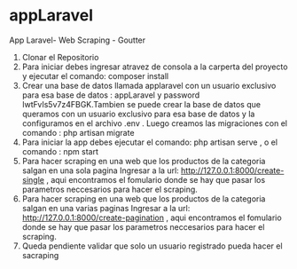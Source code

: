 # appLaravel
App Laravel- Web Scraping -  Goutter 


1. Clonar el Repositorio
2. Para iniciar debes ingresar atravez de consola a la carperta del proyecto y ejecutar  el comando:  composer install  
3. Crear una base de datos llamada applaravel con un usuario exclusivo para esa base de datos : appLaravel  y password lwtFvIs5v7z4FBGK.Tambien se puede crear la base de datos que queramos con un usuario exclusivo para esa base de datos y la configuramos en el archivo .env . Luego creamos las migraciones con el comando :  php artisan migrate
4. Para iniciar la app debes ejecutar el comando: php artisan serve ,  o el comando :  npm start
5. Para hacer scraping en una web que los productos de la categoria salgan en una sola pagina Ingresar a la url: http://127.0.0.1:8000/create-single , aqui encontramos el fomulario donde se hay que pasar los parametros neccesarios para hacer el scraping.
5. Para hacer scraping en una web que los productos de la categoria salgan en una varias paginas Ingresar a la url: http://127.0.0.1:8000/create-pagination , aqui encontramos el fomulario donde se hay que pasar los parametros neccesarios para hacer el scraping.
6. Queda pendiente validar que solo un usuario registrado pueda hacer el sacraping
